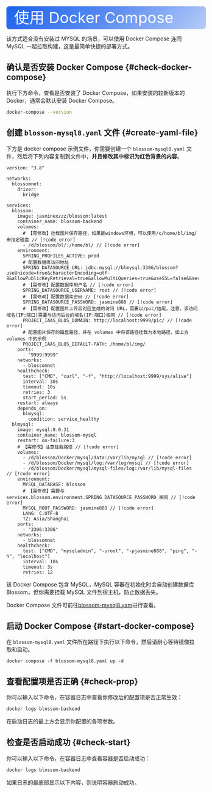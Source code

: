<script setup lang="ts">
import { onMounted } from 'vue'
import { info } from '../../scripts/stat-api'

onMounted(() => {
  info()
})
</script>

<div class="docker">
使用 Docker Compose
</div>

该方式适合没有安装过 MYSQL 的场景，可以使用 Docker Compose 连同 MySQL 一起拉取构建，这是最简单快捷的部署方式。

## 确认是否安装 Docker Compose {#check-docker-compose}

执行下方命令，查看是否安装了 Docker Compose，如果安装的较新版本的 Docker，通常会默认安装 Docker Compose。

```bash
docker-compose --version
```

## 创建 `blossom-mysql8.yaml` 文件 {#create-yaml-file}

下方是 docker compose 示例文件，你需要创建一个 `blossom-mysql8.yaml` 文件，然后将下列内容复制到文件中，**并且修改其中标识为红色背景的内容**。

```yml:line-numbers
version: "3.8"

networks:
  blossomnet:
    driver:
      bridge

services:
  blossom:
    image: jasminexzzz/blossom:latest
    container_name: blossom-backend
    volumes:
      # 【需修改】挂载图片保存路径，如果是windows环境，可以使用/c/home/bl/img/来指定磁盘 // [!code error]
      - /d/blossom/bl/:/home/bl/ // [!code error]
    environment:
      SPRING_PROFILES_ACTIVE: prod
      # 配置数据库访问地址
      SPRING_DATASOURCE_URL: jdbc:mysql://blmysql:3306/blossom?useUnicode=true&characterEncoding=utf-8&allowPublicKeyRetrieval=true&allowMultiQueries=true&useSSL=false&&serverTimezone=GMT%2B8
      # 【需修改】配置数据库用户名 // [!code error]
      SPRING_DATASOURCE_USERNAME: root // [!code error]
      # 【需修改】配置数据库密码 // [!code error]
      SPRING_DATASOURCE_PASSWORD: jasmine888 // [!code error]
      # 【需修改】配置图片上传后对应生成的访问 URL，需要以/pic/结尾。注意，该访问域名(IP:端口)需要与访问后台的域名(IP:端口)相同 // [!code error]
      PROJECT_IAAS_BLOS_DOMAIN: http://localhost:9999/pic/ // [!code error]
      # 配置图片保存的磁盘路径，并在 volumes 中将该路径挂载为本地路径，如上方 volumes 中的示例
      PROJECT_IAAS_BLOS_DEFAULT-PATH: /home/bl/img/
    ports:
      - "9999:9999"
    networks:
      - blossomnet
    healthcheck:
      test: ["CMD", "curl", "-f", "http://localhost:9999/sys/alive"]
      interval: 30s
      timeout: 10s
      retries: 3
      start_period: 5s
    restart: always
    depends_on:
      blmysql:
        condition: service_healthy
  blmysql:
    image: mysql:8.0.31
    container_name: blossom-mysql
    restart: on-failure:3
    # 【需修改】注意挂载路径 // [!code error]
    volumes:
      - /d/blossom/Docker/mysql/data:/var/lib/mysql // [!code error]
      - /d/blossom/Docker/mysql/log:/var/log/mysql // [!code error]
      - /d/blossom/Docker/mysql/mysql-files/log:/var/lib/mysql-files // [!code error]
    environment:
      MYSQL_DATABASE: blossom
      # 【需修改】需要与 services.blossom.environment.SPRING_DATASOURCE_PASSWORD 相同 // [!code error]
      MYSQL_ROOT_PASSWORD: jasmine888 // [!code error]
      LANG: C.UTF-8
      TZ: Asia/Shanghai
    ports:
      - "3306:3306"
    networks:
      - blossomnet
    healthcheck:
      test: ["CMD", "mysqladmin", "-uroot", "-pjasmine888", "ping", "-h", "localhost"]
      interval: 10s
      timeout: 3s
      retries: 12
```

该 Docker Compose 包含 MySQL，MySQL 容器在初始化时会自动创建数据库 Blossom，但你需要挂载 MySQL 文件到宿主机，防止数据丢失。

Docker Compose 文件可前往[blossom-mysql8.yam](https://github.com/blossom-editor/blossom/blob/dev/docker/compose/blossom-mysql8.yaml)进行查看。

## 启动 Docker Compose {#start-docker-compose}

在 `blossom-mysql8.yaml` 文件所在路径下执行以下命令，然后请耐心等待镜像拉取和启动。

```
docker compose -f blossom-mysql8.yaml up -d
```

## 查看配置项是否正确 {#check-prop}

你可以输入以下命令，在容器日志中查看你修改后的配置项是否正常生效：

```bash
docker logs blossom-backend
```

在启动日志的最上方会显示你配置的各项参数。

<bl-img src="../../imgs/deploy/backend-before-check.png" width="700px"/>

## 检查是否启动成功 {#check-start}

你可以输入以下命令，在容器日志中查看容器是否启动成功：

```bash
docker logs blossom-backend
```

如果日志的最底部显示以下内容，则说明容器启动成功。

<bl-img src="../../imgs/deploy/backend-success.png" width="700px"/>

<style scoped>
.docker {
  width:100%;
  height:60px;
  color: #fff;
  background-image:linear-gradient(135deg,#1D63ED 0%,#1D62EDBA 50%,#1D62ED4F 100%);
  font-size: 40px;
  line-height: 60px;
  padding-left:20px;
  border-radius: 8px;
}
</style>
